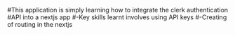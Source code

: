 #This application is simply learning how to integrate the clerk authentication 
#API into a nextjs app
#-Key skills learnt involves using API keys
#-Creating of routing in the nextjs
